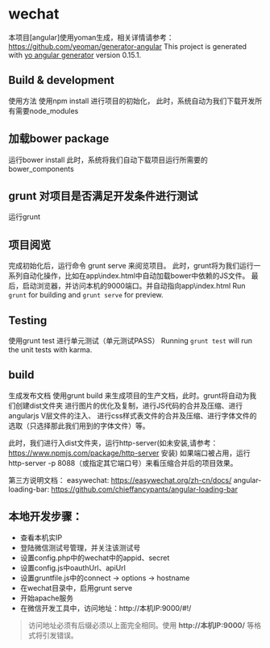# wechat
本项目[angular]使用yoman生成，相关详情请参考：https://github.com/yeoman/generator-angular
This project is generated with [yo angular generator](https://github.com/yeoman/generator-angular)
version 0.15.1.

## Build & development
使用方法
使用npm install 进行项目的初始化，
此时，系统自动为我们下载开发所有需要node_modules

## 加载bower package
运行bower install
此时，系统将我们自动下载项目运行所需要的bower_components

## grunt 对项目是否满足开发条件进行测试
运行grunt


## 项目阅览
完成初始化后，运行命令 grunt serve 来阅览项目。
此时，grunt将为我们运行一系列自动化操作，比如在app\index.html中自动加载bower中依赖的JS文件。
最后，启动浏览器，并访问本机的9000端口。并自动指向app\index.html
Run `grunt` for building and `grunt serve` for preview.

## Testing

使用grunt test 进行单元测试（单元测试PASS）
Running `grunt test` will run the unit tests with karma.

## build
生成发布文档
使用grunt build 来生成项目的生产文档，此时。grunt将自动为我们创建dist文件夹
进行图片的优化及复制，进行JS代码的合并及压缩、进行angularjs V层文件的注入、
进行css样式表文件的合并及压缩、进行字体文件的选取（只选择那此我们用到的字体文件）等。

此时，我们进行入dist文件夹，运行http-server(如未安装,请参考：https://www.npmjs.com/package/http-server 安装)
如果端口被占用，运行http-server -p 8088（或指定其它端口号）来看压缩合并后的项目效果。

第三方说明文档：
easywechat: https://easywechat.org/zh-cn/docs/
angular-loading-bar: https://github.com/chieffancypants/angular-loading-bar

## 本地开发步骤：
- 查看本机实IP
- 登陆微信测试号管理，并关注该测试号
- 设置config.php中的wechat中的appid、secret
- 设置config.js中oauthUrl、apiUrl
- 设置gruntfile.js中的connect -> options -> hostname
- 在wechat目录中，启用grunt serve
- 开始apache服务
- 在微信开发工具中，访问地址：http://本机IP:9000/#!/

> 访问地址必须有后缀必须以上面完全相同。使用 **http://本机IP:9000/** 等格式将引发错误。


